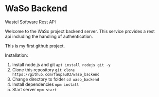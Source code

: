 # WaSo Backend
Wastel Software Rest API

Welcome to the WaSo project backend server.
This service provides a rest api including the handling of authentication.

This is my first github project.

Installation:
 
 1. Install node.js and git
 `apt install nodejs git -y`
 2. Clone this repository
 `git clone https://github.com/faupau03/waso_backend`
 3. Change directory to folder
 `cd waso_backend`
 4. Install dependencies
 `npm install`
 5. Start server
 `npm start`
